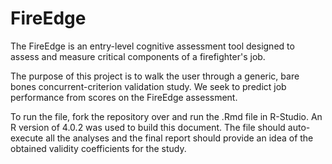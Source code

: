 # FireEdge

The FireEdge is an entry-level cognitive assessment tool designed to
assess and measure critical components of a firefighter's job. 

The purpose of this project is to walk the user through a generic, bare bones
concurrent-criterion validation study. We seek to predict job performance from
scores on the FireEdge assessment. 

To run the file, fork the repository over and run the .Rmd file in R-Studio. An
R version of 4.0.2 was used to build this document. The file should auto-execute
all the analyses and the final report should provide an idea of the obtained
validity coefficients for the study. 
